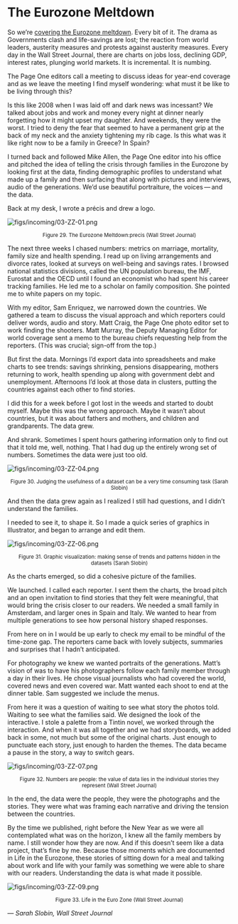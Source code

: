 # The Eurozone Meltdown

So we’re [covering the Eurozone meltdown](http://on.wsj.com/tYM82O). Every bit of it. The drama as Governments clash and life-savings are lost; the reaction from world leaders, austerity measures and protests against austerity measures. Every day in the Wall Street Journal, there are charts on jobs loss, declining GDP, interest rates, plunging world markets. It is incremental. It is numbing.

The Page One editors call a meeting to discuss ideas for year-end coverage and as we leave the meeting I find myself wondering: what must it be like to be living through this?

Is this like 2008 when I was laid off and dark news was incessant? We talked about jobs and work and money every night at dinner nearly forgetting how it might upset my daughter. And weekends, they were the worst. I tried to deny the fear that seemed to have a permanent grip at the back of my neck and the anxiety tightening my rib cage. Is this what was it like right now to be a family in Greece? In Spain?

I turned back and followed Mike Allen, the Page One editor into his office and pitched the idea of telling the crisis through families in the Eurozone by looking first at the data, finding demographic profiles to understand what made up a family and then surfacing that along with pictures and interviews‚ audio of the generations. We’d use beautiful portraiture, the voices — and the data.

Back at my desk, I wrote a précis and drew a logo.

![figs/incoming/03-ZZ-01.png](http://datajournalismhandbook.org/1.0/en/figs/incoming/03-ZZ-01.png "Figure 29. The Eurozone Meltdown:precis (Wall Street Journal)")

<center><small>Figure 29. The Eurozone Meltdown:precis (Wall Street Journal)</small></center>

The next three weeks I chased numbers: metrics on marriage, mortality, family size and health spending. I read up on living arrangements and divorce rates, looked at surveys on well-being and savings rates. I browsed national statistics divisions, called the UN population bureau, the IMF, Eurostat and the OECD until I found an economist who had spent his career tracking families. He led me to a scholar on family composition. She pointed me to white papers on my topic.

With my editor, Sam Enriquez, we narrowed down the countries. We gathered a team to discuss the visual approach and which reporters could deliver words, audio and story. Matt Craig, the Page One photo editor set to work finding the shooters. Matt Murray, the Deputy Managing Editor for world coverage sent a memo to the bureau chiefs requesting help from the reporters. (This was crucial; sign-off from the top.)

But first the data. Mornings I’d export data into spreadsheets and make charts to see trends: savings shrinking, pensions disappearing, mothers returning to work, health spending up along with government debt and unemployment. Afternoons I’d look at those data in clusters, putting the countries against each other to find stories.

I did this for a week before I got lost in the weeds and started to doubt myself. Maybe this was the wrong approach. Maybe it wasn’t about countries, but it was about fathers and mothers, and children and grandparents. The data grew.

And shrank. Sometimes I spent hours gathering information only to find out that it told me, well, nothing. That I had dug up the entirely wrong set of numbers. Sometimes the data were just too old.

![figs/incoming/03-ZZ-04.png](http://datajournalismhandbook.org/1.0/en/figs/incoming/03-ZZ-04.png "Figure 30. Judging the usefulness of a dataset can be a very time consuming task (Sarah Slobin)")

<center><small>Figure 30. Judging the usefulness of a dataset can be a very time consuming task (Sarah Slobin)</small></center>

And then the data grew again as I realized I still had questions, and I didn’t understand the families.

I needed to see it, to shape it. So I made a quick series of graphics in Illustrator, and began to arrange and edit them.

![figs/incoming/03-ZZ-06.png](http://datajournalismhandbook.org/1.0/en/figs/incoming/03-ZZ-06.png "Figure 31. Graphic visualization: making sense of trends and patterns hidden in the datasets (Sarah Slobin)")

<center><small>Figure 31. Graphic visualization: making sense of trends and patterns hidden in the datasets (Sarah Slobin)</small></center>

As the charts emerged, so did a cohesive picture of the families.

We launched. I called each reporter. I sent them the charts, the broad pitch and an open invitation to find stories that they felt were meaningful, that would bring the crisis closer to our readers. We needed a small family in Amsterdam, and larger ones in Spain and Italy. We wanted to hear from multiple generations to see how personal history shaped responses.

From here on in I would be up early to check my email to be mindful of the time-zone gap. The reporters came back with lovely subjects, summaries and surprises that I hadn’t anticipated.

For photography we knew we wanted portraits of the generations. Matt’s vision of was to have his photographers follow each family member through a day in their lives. He chose visual journalists who had covered the world, covered news and even covered war. Matt wanted each shoot to end at the dinner table. Sam suggested we include the menus.

From here it was a question of waiting to see what story the photos told. Waiting to see what the families said. We designed the look of the interactive. I stole a palette from a Tintin novel, we worked through the interaction. And when it was all together and we had storyboards, we added back in some, not much but some of the original charts. Just enough to punctuate each story, just enough to harden the themes. The data became a pause in the story, a way to switch gears.

![figs/incoming/03-ZZ-07.png](http://datajournalismhandbook.org/1.0/en/figs/incoming/03-ZZ-07.png "Figure 32. Numbers are people: the value of data lies in the individual stories they represent (Wall Street Journal)")

<center><small>Figure 32. Numbers are people: the value of data lies in the individual stories they represent (Wall Street Journal)</small></center>

In the end, the data were the people, they were the photographs and the stories. They were what was framing each narrative and driving the tension between the countries.

By the time we published, right before the New Year as we were all contemplated what was on the horizon, I knew all the family members by name. I still wonder how they are now. And if this doesn’t seem like a data project, that’s fine by me. Because those moments which are documented in Life in the Eurozone‚ these stories of sitting down for a meal and talking about work and life with your family was something we were able to share with our readers. Understanding the data is what made it possible.

![figs/incoming/03-ZZ-09.png](http://datajournalismhandbook.org/1.0/en/figs/incoming/03-ZZ-09.png "Figure 33. Life in the Euro Zone (Wall Street Journal)")

<center><small>Figure 33. Life in the Euro Zone (Wall Street Journal)</small></center>

— *Sarah Slobin, Wall Street Journal*
